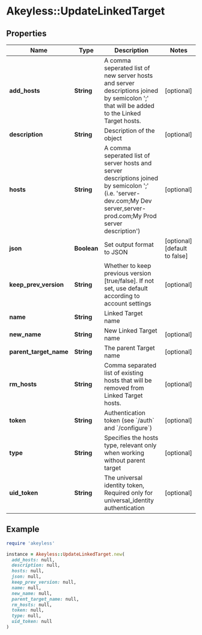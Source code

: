 # Akeyless::UpdateLinkedTarget

## Properties

| Name | Type | Description | Notes |
| ---- | ---- | ----------- | ----- |
| **add_hosts** | **String** | A comma seperated list of new server hosts and server descriptions joined by semicolon &#39;;&#39; that will be added to the Linked Target hosts. | [optional] |
| **description** | **String** | Description of the object | [optional] |
| **hosts** | **String** | A comma seperated list of server hosts and server descriptions joined by semicolon &#39;;&#39; (i.e. &#39;server-dev.com;My Dev server,server-prod.com;My Prod server description&#39;) | [optional] |
| **json** | **Boolean** | Set output format to JSON | [optional][default to false] |
| **keep_prev_version** | **String** | Whether to keep previous version [true/false]. If not set, use default according to account settings | [optional] |
| **name** | **String** | Linked Target name |  |
| **new_name** | **String** | New Linked Target name | [optional] |
| **parent_target_name** | **String** | The parent Target name | [optional] |
| **rm_hosts** | **String** | Comma separated list of existing hosts that will be removed from Linked Target hosts. | [optional] |
| **token** | **String** | Authentication token (see &#x60;/auth&#x60; and &#x60;/configure&#x60;) | [optional] |
| **type** | **String** | Specifies the hosts type, relevant only when working without parent target | [optional] |
| **uid_token** | **String** | The universal identity token, Required only for universal_identity authentication | [optional] |

## Example

```ruby
require 'akeyless'

instance = Akeyless::UpdateLinkedTarget.new(
  add_hosts: null,
  description: null,
  hosts: null,
  json: null,
  keep_prev_version: null,
  name: null,
  new_name: null,
  parent_target_name: null,
  rm_hosts: null,
  token: null,
  type: null,
  uid_token: null
)
```

